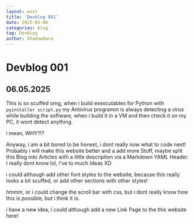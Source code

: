 ```yaml
---
layout: post
title: 'Devblog 001'
date: 2025-05-06
categories: blog
tag: Devblog
author: Shadowdara
---
```


# Devblog 001

## 06.05.2025

This is so scuffed omg, when i build exexcutables for Python
with `pyinstaller script.py` my Antivirus programm is always
detecting a virus while building the software, when i build
it in a VM and then check it on my PC, it wont detect anything.


i mean, WHY?!?

Anyway, i am a bit bored to be honest, i dont really now what
to code next! Probably i will make this website better and a
add more Stuff, maybe split this Blog into Articles with a
little description via a Markdown YAML Header. I really dont
know lol, i've to much Ideas XD

i could although add other font styles to the website, because
this really looks a bit scuffed, or add other sections with
other styles!

hmmm, or i could change the scroll bar with css, but i dont
really know how this is possible, but i think it is.


i have a new idea, i could although add a new Link Page to the
this website here!
